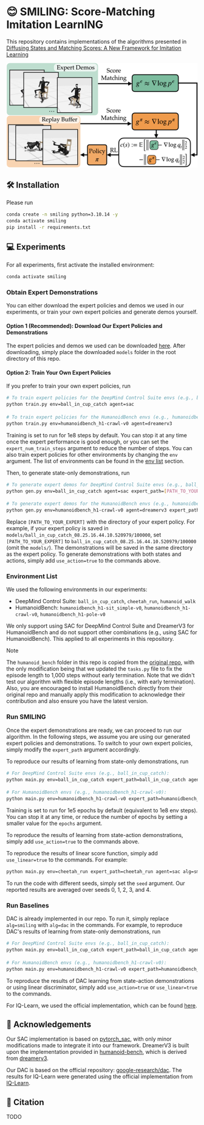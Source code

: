# 😊 SMILING: Score-Matching Imitation LearnING

This repository contains implementations of the algorithms presented in [Diffusing States and Matching Scores: A New Framework for Imitation Learning](https://arxiv.org/abs/2410.13855)

<p align="center">
  <img src="fig/smiling.png" alt="SMILING" width="600"/>
</p>

## 🛠️ Installation 

Please run

```bash
conda create -n smiling python=3.10.14 -y
conda activate smiling
pip install -r requirements.txt
```

## 💻 Experiments

For all experiments, first activate the installed environment:

```bash
conda activate smiling
```

### Obtain Expert Demonstrations

You can either download the expert policies and demos we used in our experiments, or train your own expert policies and generate demos yourself. 

#### Option 1 (Recommended): Download Our Expert Policies and Demonstrations

The expert policies and demos we used can be downloaded [here](https://huggingface.co/runzhew/SMILING-expert). After downloading, simply place the downloaded `models` folder in the root directory of this repo.

#### Option 2: Train Your Own Expert Policies

If you prefer to train your own expert policies, run 

```bash
# To train expert policies for the DeepMind Control Suite envs (e.g., ball_in_cup_catch):
python train.py env=ball_in_cup_catch agent=sac

# To train expert policies for the HumanoidBench envs (e.g., humanoidbench_h1-crawl-v0):
python train.py env=humanoidbench_h1-crawl-v0 agent=dreamerv3
```

Training is set to run for 1e8 steps by default. You can stop it at any time once the expert performance is good enough, or you can set the `expert_num_train_steps` argument to reduce the number of steps. You can also train expert policies for other environments by changing the `env` argument. The list of environments can be found in the [env list](#environment-list) section.

Then, to generate state-only demonstrations, run

```bash
# To generate expert demos for DeepMind Control Suite envs (e.g., ball_in_cup_catch):
python gen.py env=ball_in_cup_catch agent=sac expert_path=[PATH_TO_YOUR_EXPERT]

# To generate expert demos for the HumanoidBench envs (e.g., humanoidbench_h1-crawl-v0):
python gen.py env=humanoidbench_h1-crawl-v0 agent=dreamerv3 expert_path=[PATH_TO_YOUR_EXPERT]
```

Replace `[PATH_TO_YOUR_EXPERT]` with the directory of your expert policy. For example, if your expert policy is saved in `models/ball_in_cup_catch_08.25.16.44.10.520979/100000`, set `[PATH_TO_YOUR_EXPERT]` to `ball_in_cup_catch_08.25.16.44.10.520979/100000` (omit the `models/`). The demonstrations will be saved in the same directory as the expert policy. To generate demonstrations with both states and actions, simply add `use_action=true` to the commands above.

### Environment List

We used the following environments in our experiments:

- DeepMind Control Suite: `ball_in_cup_catch`, `cheetah_run`, `humanoid_walk`
- HumanoidBench: `humanoidbench_h1-sit_simple-v0`, `humanoidbench_h1-crawl-v0`, `humanoidbench_h1-pole-v0`

We only support using SAC for DeepMind Control Suite and DreamerV3 for HumanoidBench and do not support other combinations (e.g., using SAC for HumanoidBench). This applied to all experiments in this repository. 

> [!NOTE]
> The `humanoid_bench` folder in this repo is copied from the [original repo](https://github.com/carlosferrazza/humanoid-bench), with the only modification being that we updated the `tasks.py` file to fix the episode length to 1,000 steps without early termination. Note that we didn't test our algorithm with flexible episode lengths (i.e., with early termination). Also, you are encouraged to install HumanoidBench directly from their original repo and manually apply this modification to acknowledge their contribution and also ensure you have the latest version.

### Run SMILING

Once the expert demonstrations are ready, we can proceed to run our algorithm. In the following steps, we assume you are using our generated expert policies and demonstrations. To switch to your own expert policies, simply modify the `expert_path` argument accordingly.

To reproduce our results of learning from state-only demonstrations, run

```bash
# For DeepMind Control Suite envs (e.g., ball_in_cup_catch):
python main.py env=ball_in_cup_catch expert_path=ball_in_cup_catch agent=sac alg=smiling

# For HumanoidBench envs (e.g., humanoidbench_h1-crawl-v0):
python main.py env=humanoidbench_h1-crawl-v0 expert_path=humanoidbench_crawl agent=dreamerv3 alg=smiling agent.run.num_envs=2 alg.t_sample_cnt=100
```

Training is set to run for 1e5 epochs by default (equivalent to 1e8 env steps). You can stop it at any time, or reduce the number of epochs by setting a smaller value for the `epochs` argument.

To reproduce the results of learning from state-action demonstrations, simply add `use_action=true` to the commands above.

To reproduce the results of linear score function, simply add `use_linear=true` to the commands. For example:
```bash
python main.py env=cheetah_run expert_path=cheetah_run agent=sac alg=smiling use_linear=true
```

To run the code with different seeds, simply set the `seed` argument. Our reported results are averaged over seeds 0, 1, 2, 3, and 4.


### Run Baselines

DAC is already implemented in our repo. To run it, simply replace `alg=smiling` with `alg=dac` in the commands. For example, to reproduce DAC's results of learning from state-only demonstrations, run
```bash
# For DeepMind Control Suite envs (e.g., ball_in_cup_catch):
python main.py env=ball_in_cup_catch expert_path=ball_in_cup_catch agent=sac alg=dac

# For HumanoidBench envs (e.g., humanoidbench_h1-crawl-v0):
python main.py env=humanoidbench_h1-crawl-v0 expert_path=humanoidbench_crawl agent=dreamerv3 alg=dac agent.run.num_envs=2
```

To reproduce the results of DAC learning from state-action demonstrations or using linear discriminator, simply add `use_action=true` or `use_linear=true` to the commands.

For IQ-Learn, we used the official implementation, which can be found [here](https://github.com/Div99/IQ-Learn).

## 💐 Acknowledgements

Our SAC implementation is based on [pytorch_sac](https://github.com/denisyarats/pytorch_sac), with only minor modifications made to integrate it into our framework. DreamerV3 is built upon the implementation provided in [humanoid-bench](https://github.com/carlosferrazza/humanoid-bench), which is derived from [dreamerv3](https://github.com/danijar/dreamerv3). 

Our DAC is based on the official repository: [google-research/dac](https://github.com/google-research/google-research/tree/master/dac). The results for IQ-Learn were generated using the official implementation from [IQ-Learn](https://github.com/Div99/IQ-Learn).


## 📝 Citation

TODO
